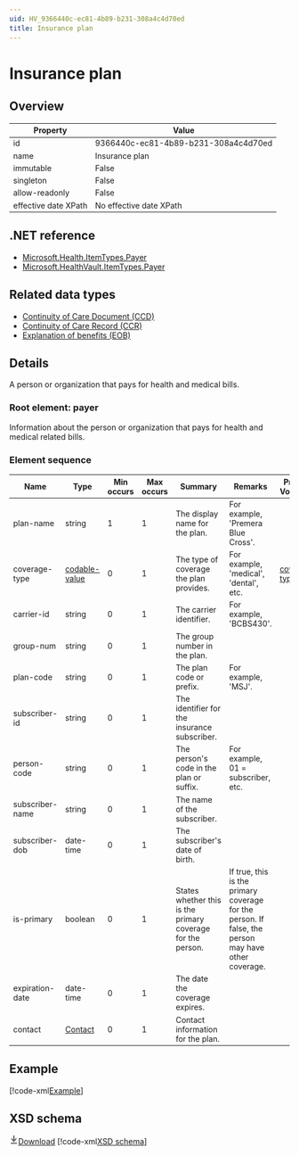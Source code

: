 ```yaml
---
uid: HV_9366440c-ec81-4b89-b231-308a4c4d70ed
title: Insurance plan
---
```


# Insurance plan

## Overview

Property|Value
---|---
id|9366440c-ec81-4b89-b231-308a4c4d70ed
name|Insurance plan
immutable|False
singleton|False
allow-readonly|False
effective date XPath|No effective date XPath

## .NET reference
- [Microsoft.Health.ItemTypes.Payer](https://docs.microsoft.com/dotnet/api/microsoft.health.itemtypes.payer)
- [Microsoft.HealthVault.ItemTypes.Payer](https://docs.microsoft.com/dotnet/api/microsoft.healthvault.itemtypes.payer)

## Related data types

- [Continuity of Care Document (CCD)](xref:HV_9c48a2b8-952c-4f5a-935d-f3292326bf54)
- [Continuity of Care Record (CCR)](xref:HV_1e1ccbfc-a55d-4d91-8940-fa2fbf73c195)
- [Explanation of benefits (EOB)](xref:HV_356fbba9-e0c9-4f4f-b0d9-4594f2490d2f)

## Details
A person or organization that pays for health and medical bills.

<a name='payer'></a>

### Root element: payer

Information about the person or organization that pays for health and medical related bills.

### Element sequence

Name|Type|Min occurs|Max occurs|Summary|Remarks|Preferred Vocabulary
---|---|---|---|---|---|---
plan-name|string|1|1|The display name for the plan.|For example, 'Premera Blue Cross'.|
coverage-type|[codable-value](xref:HV_3e730686-781f-4616-aa0d-817bba8eb141#codable-value)|0|1|The type of coverage the plan provides.|For example, 'medical', 'dental', etc.|[coverage-types](xref:HV_6972a05c-0703-4617-a82f-d0dd2fcfd89c)
carrier-id|string|0|1|The carrier identifier.|For example, 'BCBS430'.|
group-num|string|0|1|The group number in the plan.||
plan-code|string|0|1|The plan code or prefix.|For example, 'MSJ'.|
subscriber-id|string|0|1|The identifier for the insurance subscriber.||
person-code|string|0|1|The person's code in the plan or suffix.|For example, 01 = subscriber, etc.|
subscriber-name|string|0|1|The name of the subscriber.||
subscriber-dob|date-time|0|1|The subscriber's date of birth.||
is-primary|boolean|0|1|States whether this is the primary coverage for the person.|If true, this is the primary coverage for the person. If false, the person may have other coverage.|
expiration-date|date-time|0|1|The date the coverage expires.||
contact|[Contact](xref:HV_25c94a9f-9d3d-4576-96dc-6791178a8143)|0|1|Contact information for the plan.||

## Example
[!code-xml[Example](sample-xml/9366440c-ec81-4b89-b231-308a4c4d70ed.xml)]

## XSD schema
[![Download](/healthvault/images/download.png)Download](xsd/payer.xsd)
[!code-xml[XSD schema](xsd/payer.xsd)]
